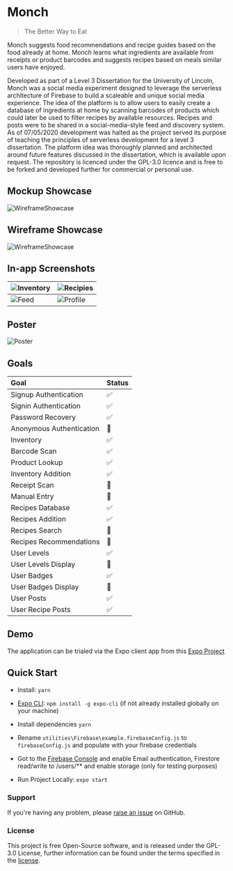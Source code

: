 
# Monch
>The Better Way to Eat

Monch suggests food recommendations and recipe guides based on the food already at home. Monch learns what ingredients are available from receipts or product barcodes and suggests recipes based on meals similar users have enjoyed.

Developed as part of a Level 3 Dissertation for the University of Lincoln, Monch was a social media experiment designed to leverage the serverless architecture of Firebase to build a scaleable and unique social media experience. The idea of the platform is to allow users to easily create a database of ingredients at home by scanning barcodes of products which could later be used to filter recipes by available resources. Recipes and posts were to be shared in a social-media-style feed and discovery system. As of 07/05/2020 development was halted as the project served its purpose of teaching the principles of serverless development for a level 3 dissertation. The platform idea was thoroughly planned and architected around future features discussed in the dissertation, which is available upon request. The repository is licenced under the GPL-3.0 licence and is free to be forked and developed further for commercial or personal use.


## Mockup Showcase
![WireframeShowcase](https://user-images.githubusercontent.com/3743776/81346934-1e4b0480-90b3-11ea-937f-4c413065a9cb.jpg)


## Wireframe Showcase
![WireframeShowcase](https://user-images.githubusercontent.com/3743776/81346941-2014c800-90b3-11ea-8756-2695c5041c3e.jpg)


## In-app Screenshots

| ![Inventory](https://user-images.githubusercontent.com/3743776/80280907-314af580-86ff-11ea-8c72-4481aa4f0999.png) | ![Recipies](https://user-images.githubusercontent.com/3743776/81347529-40915200-90b4-11ea-910b-25c49416dbfb.png) |
| ------------- | ------------- |
| ![Feed](https://user-images.githubusercontent.com/3743776/80280905-2ee89b80-86ff-11ea-959b-dba95b35cda4.png)  | ![Profile](https://user-images.githubusercontent.com/3743776/80280899-27c18d80-86ff-11ea-96fb-ccb2451a89df.png)  |


## Poster
![Poster](https://user-images.githubusercontent.com/3743776/81348255-af22df80-90b5-11ea-8728-c40e53c1145f.jpg)

## Goals

Goal | Status
:------------ | :------------ |
Signup Authentication | :white_check_mark:
Signin Authentication | :white_check_mark:
Password Recovery | :white_check_mark:
Anonymous Authentication | :black_square_button:
Inventory | :white_check_mark:
Barcode Scan | :white_check_mark:
Product Lookup | :white_check_mark:
Inventory Addition | :white_check_mark:
Receipt Scan | :black_square_button:
Manual Entry | :black_square_button:
Recipes Database | :white_check_mark:
Recipes Addition | :white_check_mark:
Recipes Search | :black_square_button:
Recipes  Recommendations | :black_square_button:
User Levels | :white_check_mark:
User Levels Display | :black_square_button:
User Badges | :white_check_mark:
User Badges Display | :black_square_button:
User Posts | :white_check_mark:
User Recipe Posts | :white_check_mark:

## Demo
The application can be trialed via the Expo client app from this [Expo Project](https://expo.io/@mrtimcakes/Monch)


## Quick Start

- Install: `yarn`

- [Expo CLI](https://docs.expo.io/versions/latest/workflow/expo-cli/): `npm install -g expo-cli` (if not already installed globally on your machine)

- Install dependencies `yarn`

- Rename `utilities\Firebase\example.firebaseConfig.js` to `firebaseConfig.js` and populate with your firebase credentials

- Got to the [Firebase Console](https://console.firebase.google.com/) and enable Email authentication, Firestore read/write to /users/** and enable storage (only for testing purposes)

- Run Project Locally: `expo start`






### Support

If you're having any problem, please [raise an issue](https://github.com/MrTimcakes/Monch-Native/issues/new) on GitHub.






### License

This project is free Open-Source software, and is released under the GPL-3.0 License, further information can be found under the terms specified in the [license](https://github.com/MrTimcakes/Monch-Native/blob/master/LICENSE).
